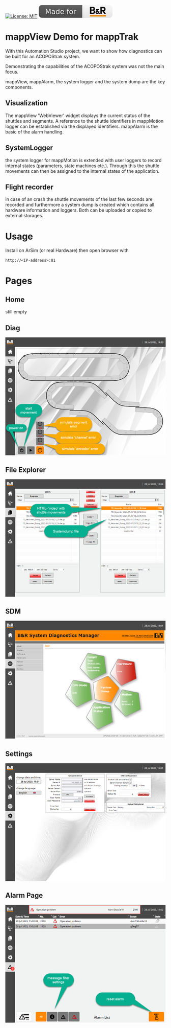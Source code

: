 [![License: MIT](https://img.shields.io/badge/License-MIT-yellow.svg)](https://opensource.org/licenses/MIT)
[![Made For B&R](https://github.com/hilch/BandR-badges/blob/main/Made-For-BrAutomation.svg)](https://www.br-automation.com)

# mappView Demo for mappTrak

With this Automation Studio project, we want to show how diagnostics can be built for an ACOPOStrak system.

Demonstrating the capabilities of the ACOPOStrak system was not the main focus.

mappView, mappAlarm, the system logger and the system dump are the key components.


## Visualization
The mappView 'WebViewer' widget displays the current status of the shuttles and segments. 
A reference to the shuttle identifiers in mappMotion logger can be established via the displayed identifiers.
mappAlarm is the basic of the alarm handling.

## SystemLogger
the system logger for mappMotion is extended with user loggers to record internal states (parameters, state machines etc.).
Through this the shuttle movements can then be assigned to the internal states of the application.

## Flight recorder
in case of an crash the shuttle movements of the last few seconds are recorded and furthermore a system dump is created which contains all hardware information and loggers.
Both can be uploaded or copied to external storages.

# Usage

Install on ArSim (or real Hardware) then open browser with
```
http://<IP-address>:81
```

# Pages

## Home

still empty

## Diag

![page_diag](/doc/page_diagnosis.png)


## File Explorer

![page_file_explorer](/doc/page_file_explorer.png)


## SDM

![page_sdm](/doc/page_sdm.png)


## Settings

![page_settings](/doc/page_settings.png)


## Alarm Page

![page_alarm](/doc/page_alarm.png)
